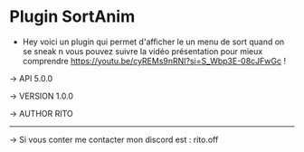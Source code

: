 # Plugin SortAnim
- Hey voici un plugin qui permet d'afficher le un menu de sort quand on se sneak n vous pouvez suivre la vidéo présentation pour mieux comprendre https://youtu.be/cyREMs9nRNI?si=S_Wbp3E-08cJFwGc ! 

-> API 5.0.0

-> VERSION 1.0.0

-> AUTHOR RITO

-----------
-> Si vous conter me contacter mon discord est : rito.off
